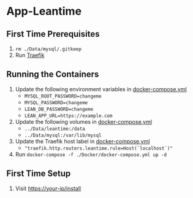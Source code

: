 # App-Leantime

## First Time Prerequisites

1. `rm ./Data/mysql/.gitkeep`
2. Run [Traefik](https://github.com/HackingServerHomelab/App-Traefik)

## Running the Containers

1. Update the following environment variables in [docker-compose.yml](./Docker/docker-compose.yml)
    * `MYSQL_ROOT_PASSWORD=changeme`
    * `MYSQL_PASSWORD=changeme`
    * `LEAN_DB_PASSWORD=changeme`
    * `LEAN_APP_URL=https://example.com`
2. Update the following volumes in [docker-compose.yml](./Docker/docker-compose.yml)
    * `../Data/leantime:/data`
    * `../Data/mysql:/var/lib/mysql`
3. Update the Traefik host label in [docker-compose.yml](./Docker/docker-compose.yml)
    * ``"traefik.http.routers.leantime.rule=Host(`localhost`)"``
4. Run `docker-compose -f ./Docker/docker-compose.yml up -d`

## First Time Setup

1. Visit <https://your-ip/install>
